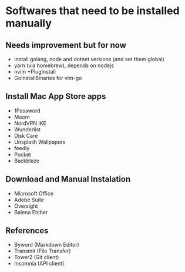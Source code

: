 # Softwares that need to be installed manually

## Needs improvement but for now
- Install golang, node and dotnet versions (and set them global)
- yarn (via homebrew), depends on nodejs
- nvim +PlugInstall
- GoInstallBinaries for vim-go

## Install Mac App Store apps

- 1Password
- Moom
- NordVPN IKE
- Wunderlist
- Disk Care
- Unsplash Wallpapers
- feedly
- Pocket
- Backblaze

## Download and Manual Instalation

- Microsoft Office
- Adobe Suite
- Oversight
- Balena Etcher

## References

- Byword (Markdown Editor)
- Transmit (File Transfer)
- Tower2 (Git client)
- Insomnia (API client)
